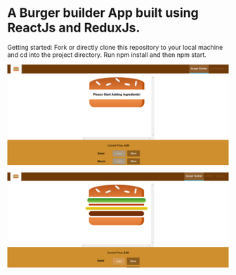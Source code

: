 # A Burger builder App built using ReactJs and ReduxJs. 

Getting started:
Fork or directly clone this repository to your local machine and cd into the project directory.
Run npm install and then npm start.


![alt text](https://github.com/LostStruct24/BurgerApp/blob/master/images/BurgerApp.png)

![alt text](https://github.com/LostStruct24/BurgerApp/blob/master/images/Burger.png)

